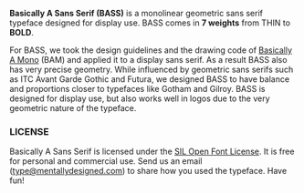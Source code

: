 <strong>Basically A Sans Serif (BASS)</strong> is a monolinear geometric sans serif typeface designed for display use. BASS comes in <strong>7 weights</strong> from <thin>THIN</thin> to <b>BOLD</b>.

For BASS, we took the design guidelines and the drawing code of [Basically A Mono][2] (BAM) and applied it to a display sans serif. As a result BASS also has very precise geometry.
While influenced by geometric sans serifs such as ITC Avant Garde Gothic and Futura, we designed BASS to have balance and proportions closer to typefaces like Gotham and Gilroy.
BASS is designed for display use, but also works well in logos due to the very geometric nature of the typeface.

### LICENSE
Basically A Sans Serif is licensed under the [SIL Open Font License][1]. It is free for personal and commercial use. Send us an email (type@mentallydesigned.com) to share how you used the typeface. Have fun!

[1]: downloads/License.txt
[2]: ../bam/index.html